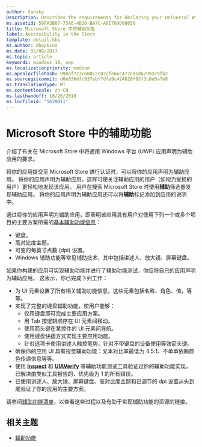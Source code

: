 ```yaml
---
author: Xansky
Description: Describes the requirements for declaring your Universal Windows Platform (UWP) app as accessible in the Microsoft Store.
ms.assetid: 59FA3B87-75A6-4B30-BA7C-A0E769D68050
title: Microsoft Store 中的辅助功能
label: Accessibility in the Store
template: detail.hbs
ms.author: mhopkins
ms.date: 02/08/2017
ms.topic: article
keywords: windows 10, uwp
ms.localizationpriority: medium
ms.openlocfilehash: 990af773c600c2c87cfe6bc477ed1d6799379fb2
ms.sourcegitcommit: d0e836dfc937ebf7dfa9c424620f93f3c8e0a7e8
ms.translationtype: MT
ms.contentlocale: zh-CN
ms.lasthandoff: 10/26/2018
ms.locfileid: "5639911"
---
```

# <a name="accessibility-in-the-store"></a>Microsoft Store 中的辅助功能  



介绍了有关在 Microsoft Store 中将通用 Windows 平台 (UWP) 应用声明为辅助应用的要求。

将你的应用提交至 Microsoft Store 进行认证时，可以将你的应用声明为辅助应用。 将你的应用声明为辅助应用，这样可使关注辅助应用的用户（如视力受损的用户）更轻松地发现该应用。 用户在搜索 Microsoft Store 时使用**辅助**筛选器发现辅助应用。 将你的应用声明为辅助应用还可以将**辅助**标记添加到应用的说明中。

通过将你的应用声明为辅助应用，即表明该应用具有用户对使用下列一个或多个项目的主要方案所需的[基本辅助功能信息](basic-accessibility-information.md)：

* 键盘。
* 高对比度主题。
* 可变的每英寸点数 (dpi) 设置。
* Windows 辅助功能等常见辅助技术，其中包括讲述人、放大镜、屏幕键盘。

如果你构建的应用可实现辅助功能并进行了辅助功能测试，你应将自己的应用声明为辅助应用。 这表示，你已完成下列工作：

* 为 UI 元素设置了所有相关辅助功能信息，这些元素包括名称、角色、值，等等。
* 实现了完整的键盘辅助功能，使用户能够：
    * 仅用键盘即可完成主要应用方案。
    * 用 Tab 按逻辑顺序在 UI 元素间移动。
    * 使用箭头键在某控件的 UI 元素间导航。
    * 使用键盘快捷方式实现主要应用功能。
    * 针对选项卡使用讲述人触控笔势，针对不带键盘的设备使用等效箭头键。
* 确保你的应用 UI 具有视觉辅助功能：文本对比率最低为 4.5:1、不单单依赖颜色传递信息等等。
* 使用 [**Inspect**](https://msdn.microsoft.com/library/windows/desktop/Dd318521) 和 [**UIAVerify**](https://msdn.microsoft.com/library/windows/desktop/Hh920986) 等辅助功能测试工具验证过你的辅助功能实现，已解决由类似工具报告的、优先级为 1 的所有错误。
* 已使用讲述人、放大镜、屏幕键盘、高对比度主题和已调节的 dpi 设置从头到尾验证了你的应用的主要方案。

请参阅[辅助功能清单](accessibility-checklist.md)，以查看这些过程以及有助于实现辅助功能的资源的链接。

<span id="related_topics"/>

## <a name="related-topics"></a>相关主题    
* [辅助功能](accessibility.md) 
